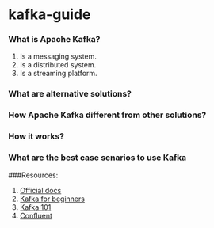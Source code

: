 # kafka-guide

### What is Apache Kafka?
1. Is a messaging system. 
2. Is a distributed system. 
3. Is a streaming platform.


### What are alternative solutions?
### How Apache Kafka different from other solutions?
### How it works?
### What are the best case senarios to use Kafka


###Resources:
1. [Official docs](https://kafka.apache.org)
2. [Kafka for beginners](http://blog.cloudera.com/blog/2014/09/apache-kafka-for-beginners/)
3. [Kafka 101](http://aseigneurin.github.io/2016/03/02/kafka-spark-avro-kafka-101.html)
4. [Confluent](https://www.confluent.io/what-is-apache-kafka/)
